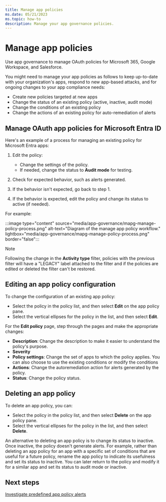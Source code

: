 ```yaml
---
title: Manage app policies
ms.date: 05/21/2023
ms.topic: how-to
description: Manage your app governance policies.
---
```


# Manage app policies

Use app governance to manage OAuth policies for Microsoft 365, Google Workspace, and Salesforce.

You might need to manage your app policies as follows to keep up-to-date with your organization's apps, respond to new app-based attacks, and for ongoing changes to your app compliance needs:

- Create new policies targeted at new apps
- Change the status of an existing policy (active, inactive, audit mode)
- Change the conditions of an existing policy
- Change the actions of an existing policy for auto-remediation of alerts

<a name='manage-oauth-app-policies-for-azure-ad'></a>

## Manage OAuth app policies for Microsoft Entra ID

Here's an example of a process for managing an existing policy for Microsoft Entra apps:

1. Edit the policy:

    - Change the settings of the policy.
    - If needed, change the status to **Audit mode** for testing.

1. Check for expected behavior, such as alerts generated.
1. If the behavior isn't expected, go back to step 1.
1. If the behavior is expected, edit the policy and change its status to active (if needed).

For example:

:::image type="content" source="media/app-governance/mapg-manage-policy-process.png" alt-text="Diagram of the manage app policy workflow." lightbox="media/app-governance/mapg-manage-policy-process.png" border="false":::

> [!NOTE]
> Following the change in the **Activity type** filter, policies with the previous filter will have a "LEGACY" label attached to the filter and if the policies are edited or deleted the filter can't be restored.

## Editing an app policy configuration

To change the configuration of an existing app policy:

- Select the policy in the policy list, and then select **Edit** on the app policy pane.
- Select the vertical ellipses for the policy in the list, and then select **Edit**.

For the **Edit policy** page, step through the pages and make the appropriate changes:

- **Description**: Change the description to make it easier to understand the policy's purpose.
- **Severity**
- **Policy settings**: Change the set of apps to which the policy applies. You can also choose to use the existing conditions or modify the conditions
- **Actions**: Change the autoremediation action for alerts generated by the policy.
- **Status**: Change the policy status.

## Deleting an app policy

To delete an app policy, you can:

- Select the policy in the policy list, and then select **Delete** on the app policy pane.
- Select the vertical ellipses for the policy in the list, and then select **Delete**.

An alternative to deleting an app policy is to change its status to inactive. Once inactive, the policy doesn't generate alerts. For example, rather than deleting an app policy for an app with a specific set of conditions that are useful for a future policy, rename the app policy to indicate its usefulness and set its status to inactive. You can later return to the policy and modify it for a similar app and set its status to audit mode or inactive.

## Next steps

[Investigate predefined app policy alerts](app-governance-investigate-predefined-policies.md)
